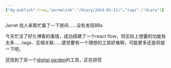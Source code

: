 ```yaml
---
{"dg-publish":true,"permalink":"/diary/2024-01-11/","tags":["diary"]}
---
```



Jarret 找人来帮忙看了一下房间……没有发现BBs

今天忙活了好久博客的事情，成功搭建了一个react flow，但实际上想要的功能有太多……tags、互相关联……感觉要有一个理想的工具好难啊，可能更多还是将就一下吧。

还找到了另一个[digital garden](https://dg-docs.ole.dev)的工具，正在研究

